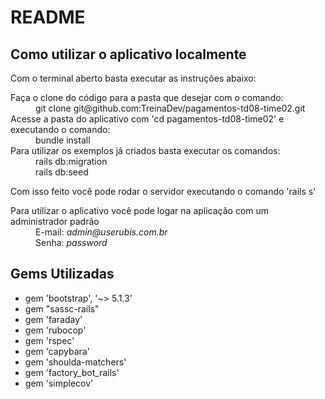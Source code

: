 # README

## Como utilizar o aplicativo localmente

<p>Com o terminal aberto basta executar as instruções abaixo:</p>

<dl>
  <dt>Faça o clone do código para a pasta que desejar com o comando:</dt>
  <dd>git clone git@github.com:TreinaDev/pagamentos-td08-time02.git</dd>
  
  <dt>Acesse a pasta do aplicativo com 'cd pagamentos-td08-time02' e executando o comando:</dt>
  <dd>bundle install</dd>

  <dt>Para utilizar os exemplos já criados basta executar os comandos:</dt>
  <dd>rails db:migration</dd>
  <dd>rails db:seed</dd>
</dl>

<p>Com isso feito você pode rodar o servidor executando o comando 'rails s'</p>

<dl>
  <dt>Para utilizar o aplicativo você pode logar na aplicação com um administrador padrão</dt>
  <dd>E-mail: <em>admin@userubis.com.br</em></dd>
  <dd>Senha: <em>password</em></dd>
</dl>

## Gems Utilizadas
<ul>
  <li>gem 'bootstrap', '~> 5.1.3'</li>
  <li>gem "sassc-rails"</li>
  <li>gem 'faraday'</li>
  <li>gem 'rubocop'</li>
  <li>gem 'rspec'</li>
  <li>gem 'capybara'</li>
  <li>gem 'shoulda-matchers'</li>
  <li>gem 'factory_bot_rails'</li>
  <li>gem 'simplecov'</li>
</ul>